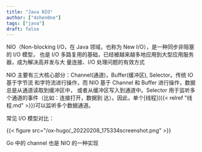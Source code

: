 ```yaml
---
title: "Java NIO"
author: ["4shen0ne"]
tags: ["java"]
draft: false
---
```


NIO（Non-blocking I/O，在 Java 领域，也称为 New I/O），是一种同步非阻塞的 I/O 模型，
也是 I/O 多路复用的基础，已经被越来越多地应用到大型应用服务器，成为解决高并发与大
量连接、I/O 处理问题的有效方式

NIO 主要有三大核心部分：Channel(通道)，Buffer(缓冲区), Selector。传统 IO 基于字节流
和字符流进行操作，而 NIO 基于 Channel 和 Buffer 进行操作，数据总是从通道读取到缓冲区中，
或者从缓冲区写入到通道中。Selector 用于监听多个通道的事件（比如：连接打开，数据到
达）。因此，单个[线程]({{< relref "线程.md" >}})可以监听多个数据通道。

常见 I/O 模型对比：

{{< figure src="/ox-hugo/_20220208_175334screenshot.png" >}}

Go 中的 channel 也是 NIO 的一种实现
